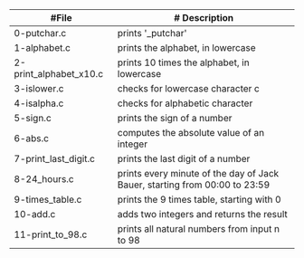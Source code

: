 #File | # Description
---- | ----
0-putchar.c | prints '_putchar'
1-alphabet.c | prints the alphabet, in lowercase
2-print_alphabet_x10.c | prints 10 times the alphabet, in lowercase
3-islower.c | checks for lowercase character c
4-isalpha.c | checks for alphabetic character
5-sign.c | prints the sign of a number
6-abs.c | computes the absolute value of an integer
7-print_last_digit.c | prints the last digit of a number
8-24_hours.c | prints every minute of the day of Jack Bauer, starting from 00:00 to 23:59
9-times_table.c | prints the 9 times table, starting with 0
10-add.c | adds two integers and returns the result
11-print_to_98.c | prints all natural numbers from input n to 98



